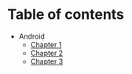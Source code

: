 # Table of contents

* Android
    * [Chapter 1](android/Chapter1.md)
    * [Chapter 2](android/Chapter2.md)
    * [Chapter 3](android/Chapter3.md) 


